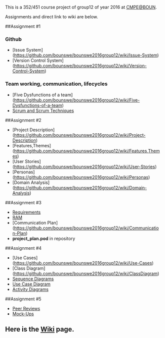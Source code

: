 This is a 352/451 course project of group12 of year 2016 at [CMPE@BOUN](https://piazza.com/boun.edu.tr/spring2016/cmpe352/home).

Assignments and direct link to wiki are below.

##Assignment #1

### Github
 * [Issue System] (https://github.com/bounswe/bounswe2016group12/wiki/Issue-System)
 * [Version Control System] (https://github.com/bounswe/bounswe2016group12/wiki/Version-Control-System)

### Team working, communication, lifecycles
 * [Five Dysfunctions of a team] (https://github.com/bounswe/bounswe2016group12/wiki/Five-Dysfunctions-of-a-team)
 * [Scrum and Scrum Techniques](https://github.com/bounswe/bounswe2016group12/wiki/Scrum-and-Scrum-Techniques)

##Assignment #2
 * [Project Description] (https://github.com/bounswe/bounswe2016group12/wiki/Project-Description)
 * [Features,Themes] (https://github.com/bounswe/bounswe2016group12/wiki/Features,Themes)
 * [User Stories] (https://github.com/bounswe/bounswe2016group12/wiki/User-Stories)
 * [Personas] (https://github.com/bounswe/bounswe2016group12/wiki/Personas)
 * [Domain Analysis] (https://github.com/bounswe/bounswe2016group12/wiki/Domain-Analysis)

##Assignment #3
 * [Requirements](https://github.com/bounswe/bounswe2016group12/wiki/Requirements)
 * [RAM](https://github.com/bounswe/bounswe2016group12/wiki/RAM)
 * [Communication Plan] (https://github.com/bounswe/bounswe2016group12/wiki/Communication-Plan)
 * **project_plan.pod** in repository

##Assignment #4
 * [Use Cases] (https://github.com/bounswe/bounswe2016group12/wiki/Use-Cases)
 * [Class Diagram] (https://github.com/bounswe/bounswe2016group12/wiki/ClassDiagram)
 * [Sequence Diagrams](https://github.com/bounswe/bounswe2016group12/wiki/Sequence-Diagrams)
 * [Use Case Diagram](https://github.com/bounswe/bounswe2016group12/wiki/Use-Case-Diagram)
 * [Activity Diagrams](https://github.com/bounswe/bounswe2016group12/wiki/Activity-Diagrams)

##Assignment #5
 * [Peer Reviews](https://github.com/bounswe/bounswe2016group12/wiki/Peer-Reviews)
 * [Mock-Ups](https://github.com/bounswe/bounswe2016group12/wiki/Mockups)

## Here is the [Wiki]( https://github.com/bounswe/bounswe2016group12/wiki) page.
